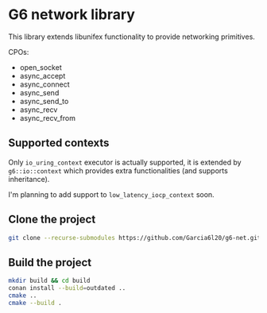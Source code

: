 # G6 network library

This library extends libunifex functionality to provide networking primitives.

CPOs:
- open_socket
- async_accept
- async_connect
- async_send
- async_send_to
- async_recv
- async_recv_from

## Supported contexts

Only `io_uring_context` executor is actually supported, it is extended by `g6::io::context`
which provides extra functionalities (and supports inheritance).

I'm planning to add support to `low_latency_iocp_context` soon.

## Clone the project

```bash
git clone --recurse-submodules https://github.com/Garcia6l20/g6-net.git
```

## Build the project

```bash
mkdir build && cd build
conan install --build=outdated ..
cmake ..
cmake --build .
```
